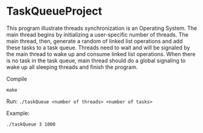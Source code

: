 # TaskQueueProject

This program illustrate threads synchronization is an Operating System. The main thread begins by initializing a user-specific number of threads. The main thread, then, generate a random of linked list operations and add these tasks to a task queue. Threads need to wait and will be signaled by the main thread to wake up and consume linked list operations. When there is no task in the task queue, main thread should do a global signaling to wake up all sleeping threads and finish the program.

Compile
```
make
```

Run: ```./taskQueue <number of threads> <number of tasks>```

Example:
```
./taskQueue 3 1000
```